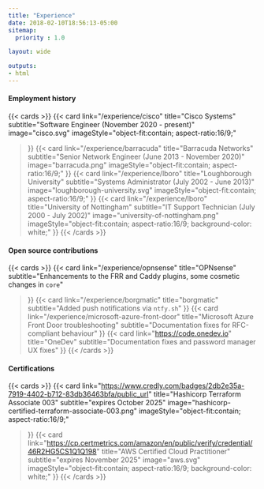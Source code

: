 ```yaml
---
title: "Experience"
date: 2018-02-10T18:56:13-05:00
sitemap:
  priority : 1.0

layout: wide

outputs:
- html
---
```

<!-- markdownlint-disable MD034 -->
#### Employment history

{{< cards >}}
  {{< card
        link="/experience/cisco"
        title="Cisco Systems"
        subtitle="Software Engineer (November 2020 - present)"
        image="cisco.svg"
        imageStyle="object-fit:contain; aspect-ratio:16/9;"
  >}}
  {{< card
        link="/experience/barracuda"
        title="Barracuda Networks"
        subtitle="Senior Network Engineer (June 2013 - November 2020)"
        image="barracuda.png"
        imageStyle="object-fit:contain; aspect-ratio:16/9;"
  >}}
  {{< card
        link="/experience/lboro"
        title="Loughborough University"
        subtitle="Systems Administrator (July 2002 - June 2013)"
        image="loughborough-university.svg"
        imageStyle="object-fit:contain; aspect-ratio:16/9;"
  >}}
  {{< card
        link="/experience/lboro"
        title="University of Nottingham"
        subtitle="IT Support Technician (July 2000 - July 2002)"
        image="university-of-nottingham.png"
        imageStyle="object-fit:contain; aspect-ratio:16/9; background-color: white;"
  >}}
{{< /cards >}}

#### Open source contributions

{{< cards >}}
  {{< card
        link="/experience/opnsense"
        title="OPNsense"
        subtitle="Enhancements to the FRR and Caddy plugins, some cosmetic changes in `core`"
  >}}
  {{< card
        link="/experience/borgmatic"
        title="borgmatic"
        subtitle="Added push notifications via `ntfy.sh`"
  >}}
  {{< card
        link="/experience/microsoft-azure-front-door"
        title="Microsoft Azure Front Door troubleshooting"
        subtitle="Documentation fixes for RFC-compliant behaviour"
  >}}
  {{< card
        link="https://code.onedev.io"
        title="OneDev"
        subtitle="Documentation fixes and password manager UX fixes"
  >}}
{{< /cards >}}

#### Certifications

{{< cards >}}
  {{< card
        link="https://www.credly.com/badges/2db2e35a-7919-4402-b712-83db36463bfa/public_url"
        title="Hashicorp Terraform Associate 003"
        subtitle="expires October 2025"
        image="hashicorp-certified-terraform-associate-003.png"
        imageStyle="object-fit:contain; aspect-ratio:16/9;"
  >}}
  {{< card
        link="https://cp.certmetrics.com/amazon/en/public/verify/credential/46R2HG5CS1Q1Q198"
        title="AWS Certified Cloud Practitioner"
        subtitle="expires November 2025"
        image="aws.svg"
        imageStyle="object-fit:contain; aspect-ratio:16/9; background-color: white;"
  >}}
{{< /cards >}}
